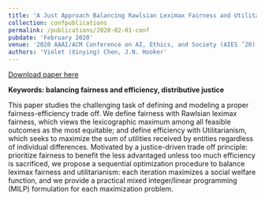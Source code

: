 ```yaml
---
title: 'A Just Approach Balancing Rawlsian Leximax Fairness and Utilitarianism'
collection: confpublications
permalink: /publications/2020-02-01-conf
pubdate: 'February 2020'
venue: '2020 AAAI/ACM Conference on AI, Ethics, and Society (AIES ’20)'
authors: 'Violet (Xinying) Chen, J.N. Hooker'
---
```


[Download paper here](http://vxychen.github.io/files/CEU-AIES21.pdf)

**Keywords: balancing fairness and efficiency, distributive justice**

This paper studies the challenging task of defining and modeling a proper fairness-efficiency trade off. We define fairness with Rawlsian leximax fairness, which views the lexicographic maximum among all feasible outcomes as the most equitable; and define efficiency with Utilitarianism, which seeks to maximize the sum of utilities received by entities regardless of individual differences. Motivated by a justice-driven trade off principle: prioritize fairness to benefit the less advantaged unless too much efficiency is sacrificed, we propose a sequential optimization procedure to balance leximax fairness and utilitarianism: each iteration maximizes a social welfare function, and we provide a practical mixed integer/linear programming (MILP) formulation for each maximization problem.
